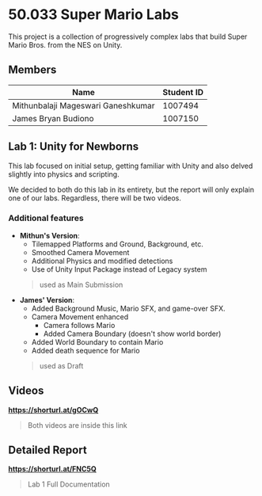 # 50.033 Super Mario Labs
This project is a collection of progressively complex labs that build Super Mario Bros. from the NES on Unity.

## Members
| Name         | Student ID   |
|--------------|--------------|
| Mithunbalaji Mageswari Ganeshkumar  | 1007494     |
| James Bryan Budiono     | 1007150     |

## Lab 1: Unity for Newborns
This lab focused on initial setup, getting familiar with Unity and also delved slightly into physics and scripting.

We decided to both do this lab in its entirety, but the report will only explain one of our labs. Regardless, there will be two videos.

### Additional features
- **Mithun's Version**:
    - Tilemapped Platforms and Ground, Background, etc.
    - Smoothed Camera Movement
    - Additional Physics and modified detections
    - Use of Unity Input Package instead of Legacy system
    > used as Main Submission
- **James' Version**:
    - Added Background Music, Mario SFX, and game-over SFX.
    - Camera Movement enhanced
      - Camera follows Mario
      - Added Camera Boundary (doesn't show world border)
    - Added World Boundary to contain Mario
    - Added death sequence for Mario
    > used as Draft

## Videos
**https://shorturl.at/gOCwQ**
> Both videos are inside this link

## Detailed Report
**https://shorturl.at/FNC5Q**
> Lab 1 Full Documentation

